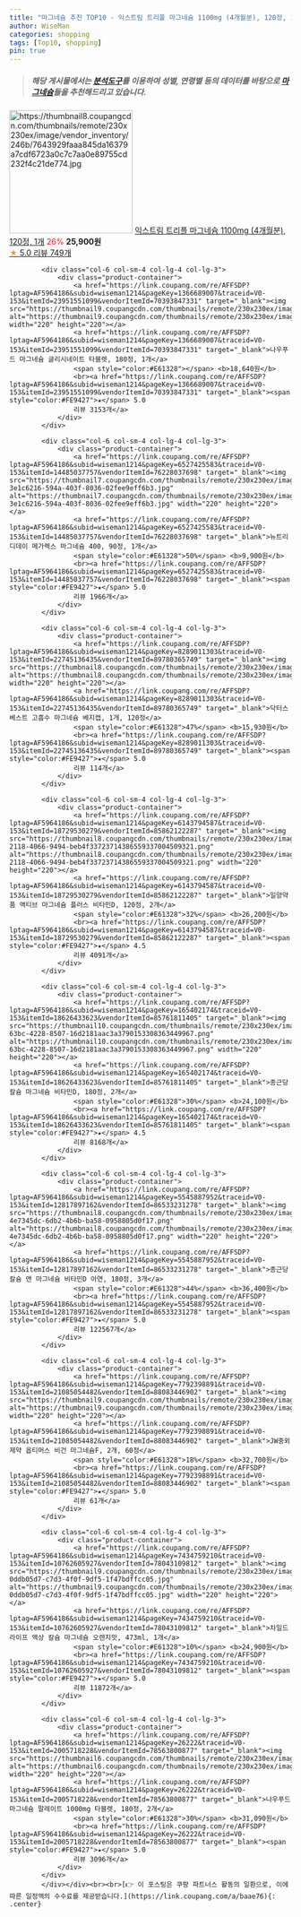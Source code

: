 ```yaml
---
title: "마그네슘 추천 TOP10 - 익스트림 트리플 마그네슘 1100mg (4개월분), 120정, 1개"
author: WiseMan
categories: shopping
tags: [Top10, shopping]
pin: true
---
```


> ##### 해당 게시물에서는 [**분석도구**](https://itemscout.io/)를 이용하여 **성별**, **연령별** 등의 데이터를 바탕으로 [**마그네슘**](https://link.coupang.com/a/baae76)들을 추천해드리고 있습니다.
<div class="container"><div class="row">
            <div class="col-6 col-sm-4 col-lg-4 col-lg-3">
                <div class="product-container">
                    <a href="https://link.coupang.com/re/AFFSDP?lptag=AF5964186&subid=wiseman1214&pageKey=7592035191&traceid=V0-153&itemId=20064317650&vendorItemId=87154921142" target="_blank"><img src="https://thumbnail8.coupangcdn.com/thumbnails/remote/230x230ex/image/vendor_inventory/246b/7643929faaa845da16379a7cdf6723a0c7c7aa0e89755cd232f4c21de774.jpg" alt="https://thumbnail8.coupangcdn.com/thumbnails/remote/230x230ex/image/vendor_inventory/246b/7643929faaa845da16379a7cdf6723a0c7c7aa0e89755cd232f4c21de774.jpg" width="220" height="220"></a>
                    <a href="https://link.coupang.com/re/AFFSDP?lptag=AF5964186&subid=wiseman1214&pageKey=7592035191&traceid=V0-153&itemId=20064317650&vendorItemId=87154921142" target="_blank">익스트림 트리플 마그네슘 1100mg (4개월분), 120정, 1개</a>
                    <span style="color:#E61328">26%</span> <b>25,900원</b>
                    <br><a href="https://link.coupang.com/re/AFFSDP?lptag=AF5964186&subid=wiseman1214&pageKey=7592035191&traceid=V0-153&itemId=20064317650&vendorItemId=87154921142" target="_blank"><span style="color:#FE9427">★</span> 5.0
                    리뷰 749개</a>
                </div>
            </div>
            
            <div class="col-6 col-sm-4 col-lg-4 col-lg-3">
                <div class="product-container">
                    <a href="https://link.coupang.com/re/AFFSDP?lptag=AF5964186&subid=wiseman1214&pageKey=1366689007&traceid=V0-153&itemId=23951551099&vendorItemId=70393847331" target="_blank"><img src="https://thumbnail9.coupangcdn.com/thumbnails/remote/230x230ex/image/vendor_inventory/cde9/7b2385ff2c327b11c71d4adf5ca6d124b4f6e65244a639170022f823cf6a.png" alt="https://thumbnail9.coupangcdn.com/thumbnails/remote/230x230ex/image/vendor_inventory/cde9/7b2385ff2c327b11c71d4adf5ca6d124b4f6e65244a639170022f823cf6a.png" width="220" height="220"></a>
                    <a href="https://link.coupang.com/re/AFFSDP?lptag=AF5964186&subid=wiseman1214&pageKey=1366689007&traceid=V0-153&itemId=23951551099&vendorItemId=70393847331" target="_blank">나우푸드 마그네슘 글리시네이트 타블렛, 180정, 1개</a>
                    <span style="color:#E61328"></span> <b>18,640원</b>
                    <br><a href="https://link.coupang.com/re/AFFSDP?lptag=AF5964186&subid=wiseman1214&pageKey=1366689007&traceid=V0-153&itemId=23951551099&vendorItemId=70393847331" target="_blank"><span style="color:#FE9427">★</span> 5.0
                    리뷰 3153개</a>
                </div>
            </div>
            
            <div class="col-6 col-sm-4 col-lg-4 col-lg-3">
                <div class="product-container">
                    <a href="https://link.coupang.com/re/AFFSDP?lptag=AF5964186&subid=wiseman1214&pageKey=6527425583&traceid=V0-153&itemId=14485037757&vendorItemId=76228037698" target="_blank"><img src="https://thumbnail7.coupangcdn.com/thumbnails/remote/230x230ex/image/retail/images/5167050207824955-3e1c6216-594a-403f-8036-02fee9eff6b3.jpg" alt="https://thumbnail7.coupangcdn.com/thumbnails/remote/230x230ex/image/retail/images/5167050207824955-3e1c6216-594a-403f-8036-02fee9eff6b3.jpg" width="220" height="220"></a>
                    <a href="https://link.coupang.com/re/AFFSDP?lptag=AF5964186&subid=wiseman1214&pageKey=6527425583&traceid=V0-153&itemId=14485037757&vendorItemId=76228037698" target="_blank">뉴트리디데이 메가렉스 마그네슘 400, 90정, 1개</a>
                    <span style="color:#E61328">50%</span> <b>9,900원</b>
                    <br><a href="https://link.coupang.com/re/AFFSDP?lptag=AF5964186&subid=wiseman1214&pageKey=6527425583&traceid=V0-153&itemId=14485037757&vendorItemId=76228037698" target="_blank"><span style="color:#FE9427">★</span> 5.0
                    리뷰 1966개</a>
                </div>
            </div>
            
            <div class="col-6 col-sm-4 col-lg-4 col-lg-3">
                <div class="product-container">
                    <a href="https://link.coupang.com/re/AFFSDP?lptag=AF5964186&subid=wiseman1214&pageKey=8289011303&traceid=V0-153&itemId=22745136435&vendorItemId=89780365749" target="_blank"><img src="https://thumbnail8.coupangcdn.com/thumbnails/remote/230x230ex/image/vendor_inventory/6935/d77a3b08c6879e30c8a41655430fd460c2eee0e7c229c114c268ce58f886.jpg" alt="https://thumbnail8.coupangcdn.com/thumbnails/remote/230x230ex/image/vendor_inventory/6935/d77a3b08c6879e30c8a41655430fd460c2eee0e7c229c114c268ce58f886.jpg" width="220" height="220"></a>
                    <a href="https://link.coupang.com/re/AFFSDP?lptag=AF5964186&subid=wiseman1214&pageKey=8289011303&traceid=V0-153&itemId=22745136435&vendorItemId=89780365749" target="_blank">닥터스베스트 고흡수 마그네슘 베지캡, 1개, 120정</a>
                    <span style="color:#E61328">47%</span> <b>15,930원</b>
                    <br><a href="https://link.coupang.com/re/AFFSDP?lptag=AF5964186&subid=wiseman1214&pageKey=8289011303&traceid=V0-153&itemId=22745136435&vendorItemId=89780365749" target="_blank"><span style="color:#FE9427">★</span> 5.0
                    리뷰 114개</a>
                </div>
            </div>
            
            <div class="col-6 col-sm-4 col-lg-4 col-lg-3">
                <div class="product-container">
                    <a href="https://link.coupang.com/re/AFFSDP?lptag=AF5964186&subid=wiseman1214&pageKey=6143794587&traceid=V0-153&itemId=18729530279&vendorItemId=85862122287" target="_blank"><img src="https://thumbnail8.coupangcdn.com/thumbnails/remote/230x230ex/image/retail/images/6c97cb14-2118-4066-9494-beb4f33723714386559337004509321.png" alt="https://thumbnail8.coupangcdn.com/thumbnails/remote/230x230ex/image/retail/images/6c97cb14-2118-4066-9494-beb4f33723714386559337004509321.png" width="220" height="220"></a>
                    <a href="https://link.coupang.com/re/AFFSDP?lptag=AF5964186&subid=wiseman1214&pageKey=6143794587&traceid=V0-153&itemId=18729530279&vendorItemId=85862122287" target="_blank">일양약품 액티브 마그네슘 플러스 비타민D, 120정, 2개</a>
                    <span style="color:#E61328">32%</span> <b>26,200원</b>
                    <br><a href="https://link.coupang.com/re/AFFSDP?lptag=AF5964186&subid=wiseman1214&pageKey=6143794587&traceid=V0-153&itemId=18729530279&vendorItemId=85862122287" target="_blank"><span style="color:#FE9427">★</span> 4.5
                    리뷰 4091개</a>
                </div>
            </div>
            
            <div class="col-6 col-sm-4 col-lg-4 col-lg-3">
                <div class="product-container">
                    <a href="https://link.coupang.com/re/AFFSDP?lptag=AF5964186&subid=wiseman1214&pageKey=165402174&traceid=V0-153&itemId=18626433623&vendorItemId=85761811405" target="_blank"><img src="https://thumbnail10.coupangcdn.com/thumbnails/remote/230x230ex/image/retail/images/687f2392-63bc-4228-8507-16d2181aac3a3790153308363449967.png" alt="https://thumbnail10.coupangcdn.com/thumbnails/remote/230x230ex/image/retail/images/687f2392-63bc-4228-8507-16d2181aac3a3790153308363449967.png" width="220" height="220"></a>
                    <a href="https://link.coupang.com/re/AFFSDP?lptag=AF5964186&subid=wiseman1214&pageKey=165402174&traceid=V0-153&itemId=18626433623&vendorItemId=85761811405" target="_blank">종근당 칼슘 마그네슘 비타민D, 180정, 2개</a>
                    <span style="color:#E61328">30%</span> <b>24,100원</b>
                    <br><a href="https://link.coupang.com/re/AFFSDP?lptag=AF5964186&subid=wiseman1214&pageKey=165402174&traceid=V0-153&itemId=18626433623&vendorItemId=85761811405" target="_blank"><span style="color:#FE9427">★</span> 4.5
                    리뷰 8168개</a>
                </div>
            </div>
            
            <div class="col-6 col-sm-4 col-lg-4 col-lg-3">
                <div class="product-container">
                    <a href="https://link.coupang.com/re/AFFSDP?lptag=AF5964186&subid=wiseman1214&pageKey=5545887952&traceid=V0-153&itemId=12817897162&vendorItemId=86533231278" target="_blank"><img src="https://thumbnail8.coupangcdn.com/thumbnails/remote/230x230ex/image/retail/images/42286161105160-4e7345dc-6db2-4b6b-ba58-0958805d0f17.png" alt="https://thumbnail8.coupangcdn.com/thumbnails/remote/230x230ex/image/retail/images/42286161105160-4e7345dc-6db2-4b6b-ba58-0958805d0f17.png" width="220" height="220"></a>
                    <a href="https://link.coupang.com/re/AFFSDP?lptag=AF5964186&subid=wiseman1214&pageKey=5545887952&traceid=V0-153&itemId=12817897162&vendorItemId=86533231278" target="_blank">종근당 칼슘 앤 마그네슘 비타민D 아연, 180정, 3개</a>
                    <span style="color:#E61328">44%</span> <b>36,400원</b>
                    <br><a href="https://link.coupang.com/re/AFFSDP?lptag=AF5964186&subid=wiseman1214&pageKey=5545887952&traceid=V0-153&itemId=12817897162&vendorItemId=86533231278" target="_blank"><span style="color:#FE9427">★</span> 5.0
                    리뷰 122567개</a>
                </div>
            </div>
            
            <div class="col-6 col-sm-4 col-lg-4 col-lg-3">
                <div class="product-container">
                    <a href="https://link.coupang.com/re/AFFSDP?lptag=AF5964186&subid=wiseman1214&pageKey=7792398891&traceid=V0-153&itemId=21085054482&vendorItemId=88083446902" target="_blank"><img src="https://thumbnail9.coupangcdn.com/thumbnails/remote/230x230ex/image/vendor_inventory/d36d/261a15888cd84a3a19aaf564ec403e372f800d4f63aa7067ad62f408dd1c.jpg" alt="https://thumbnail9.coupangcdn.com/thumbnails/remote/230x230ex/image/vendor_inventory/d36d/261a15888cd84a3a19aaf564ec403e372f800d4f63aa7067ad62f408dd1c.jpg" width="220" height="220"></a>
                    <a href="https://link.coupang.com/re/AFFSDP?lptag=AF5964186&subid=wiseman1214&pageKey=7792398891&traceid=V0-153&itemId=21085054482&vendorItemId=88083446902" target="_blank">JW중외제약 옵티머스 비건 마그네슘F, 2개, 60정</a>
                    <span style="color:#E61328">18%</span> <b>32,700원</b>
                    <br><a href="https://link.coupang.com/re/AFFSDP?lptag=AF5964186&subid=wiseman1214&pageKey=7792398891&traceid=V0-153&itemId=21085054482&vendorItemId=88083446902" target="_blank"><span style="color:#FE9427">★</span> 5.0
                    리뷰 61개</a>
                </div>
            </div>
            
            <div class="col-6 col-sm-4 col-lg-4 col-lg-3">
                <div class="product-container">
                    <a href="https://link.coupang.com/re/AFFSDP?lptag=AF5964186&subid=wiseman1214&pageKey=7434759210&traceid=V0-153&itemId=10762605927&vendorItemId=78043109812" target="_blank"><img src="https://thumbnail9.coupangcdn.com/thumbnails/remote/230x230ex/image/retail/images/1580040011246167-0ddb05d7-c7d3-4f0f-9df5-1f47bdffcc05.jpg" alt="https://thumbnail9.coupangcdn.com/thumbnails/remote/230x230ex/image/retail/images/1580040011246167-0ddb05d7-c7d3-4f0f-9df5-1f47bdffcc05.jpg" width="220" height="220"></a>
                    <a href="https://link.coupang.com/re/AFFSDP?lptag=AF5964186&subid=wiseman1214&pageKey=7434759210&traceid=V0-153&itemId=10762605927&vendorItemId=78043109812" target="_blank">차일드라이프 액상 칼슘 마그네슘 오렌지맛, 473ml, 1개</a>
                    <span style="color:#E61328">10%</span> <b>24,900원</b>
                    <br><a href="https://link.coupang.com/re/AFFSDP?lptag=AF5964186&subid=wiseman1214&pageKey=7434759210&traceid=V0-153&itemId=10762605927&vendorItemId=78043109812" target="_blank"><span style="color:#FE9427">★</span> 5.0
                    리뷰 11872개</a>
                </div>
            </div>
            
            <div class="col-6 col-sm-4 col-lg-4 col-lg-3">
                <div class="product-container">
                    <a href="https://link.coupang.com/re/AFFSDP?lptag=AF5964186&subid=wiseman1214&pageKey=26222&traceid=V0-153&itemId=2005718228&vendorItemId=78563800877" target="_blank"><img src="https://thumbnail6.coupangcdn.com/thumbnails/remote/230x230ex/image/vendor_inventory/2b27/b363d1ad1bb1a8349c8221dca3ac257b98ea4c47fd912e7f4812dd664f35.jpg" alt="https://thumbnail6.coupangcdn.com/thumbnails/remote/230x230ex/image/vendor_inventory/2b27/b363d1ad1bb1a8349c8221dca3ac257b98ea4c47fd912e7f4812dd664f35.jpg" width="220" height="220"></a>
                    <a href="https://link.coupang.com/re/AFFSDP?lptag=AF5964186&subid=wiseman1214&pageKey=26222&traceid=V0-153&itemId=2005718228&vendorItemId=78563800877" target="_blank">나우푸드 마그네슘 말레이트 1000mg 타블렛, 180정, 2개</a>
                    <span style="color:#E61328">30%</span> <b>31,090원</b>
                    <br><a href="https://link.coupang.com/re/AFFSDP?lptag=AF5964186&subid=wiseman1214&pageKey=26222&traceid=V0-153&itemId=2005718228&vendorItemId=78563800877" target="_blank"><span style="color:#FE9427">★</span> 5.0
                    리뷰 3096개</a>
                </div>
            </div>
            </div></div><br><br>[👉 이 포스팅은 쿠팡 파트너스 활동의 일환으로, 이에 따른 일정액의 수수료를 제공받습니다.](https://link.coupang.com/a/baae76){: .center}